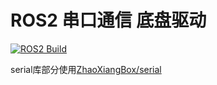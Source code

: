 # ROS2 串口通信 底盘驱动
[![ROS2 Build](https://github.com/gloryhry/small_car_driver/actions/workflows/build.yml/badge.svg)](https://github.com/gloryhry/small_car_driver/actions/workflows/build.yml)


serial库部分使用[ZhaoXiangBox/serial](https://github.com/ZhaoXiangBox/serial)

